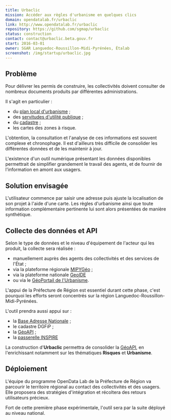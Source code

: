 ```yaml
---
title: Urbaclic
mission: Accéder aux règles d'urbanisme en quelques clics
domain: opendatalab.fr/urbaclic
link: http://www.opendatalab.fr/urbaclic
repository: https://github.com/sgmap/urbaclic
status: construction
contact: contact@urbaclic.beta.gouv.fr
start: 2016-03-01
owner: SGAR Languedoc-Roussillon-Midi-Pyrénées, Étalab
screenshot: /img/startup/urbaclic.jpg
---
```


## Problème

Pour délivrer les permis de construire, les collectivités doivent consulter de nombreux documents produits par différentes administrations.

Il s'agit en particulier :

* du [plan local d'urbanisme](https://fr.wikipedia.org/wiki/Plan_local_d%27urbanisme) ;
* des [servitudes d'utilité publique](https://fr.wikipedia.org/wiki/Servitude_d%27utilit%C3%A9_publique) ;
* du [cadastre](https://fr.wikipedia.org/wiki/Cadastre) ;
* les cartes des zones à risque.

L'obtention, la consultation et l'analyse de ces informations est souvent complexe et chronophage. Il est d'ailleurs très difficile de consolider les différentes données et de les maintenir à jour.

L'existence d'un outil numérique présentant les données disponibles permettrait de simplifier grandement le travail des agents, et de fournir de l'information en amont aux usagers.

## Solution envisagée

L'utilisateur commence par saisir une adresse puis ajuste la localisation de son projet à l'aide d'une carte.
Les règles d'urbanisme ainsi que toute information complémentaire pertinente lui sont alors présentées de manière synthétique.

## Collecte des données et API

Selon le type de données et le niveau d'équipement de l'acteur qui les produit, la collecte sera réalisée :

* manuellement auprès des agents des collectivités et des services de l'État ;
* via la plateforme régionale [MIPYGéo](http://www.mipygeo.fr/accueil) ;
* via la plateforme nationale [GeoIDE](http://catalogue.geo-ide.developpement-durable.gouv.fr/) 
* ou via le [GéoPortail de l'Urbanisme](https://www.geoportail-urbanisme.gouv.fr/).

L'appui de la Préfecture de Région est essentiel durant cette phase, c'est pourquoi les efforts seront concentrés sur la région Languedoc-Roussillon-Midi-Pyrénées.

L'outil prendra aussi appui sur :

* la [Base Adresse Nationale](http://adresse.data.gouv.fr) ;
* le cadastre DGFiP ;
* la [GéoAPI](https://api.gouv.fr/api/geoapi.html) ;
* la [passerelle INSPIRE](https://beta.gouv.fr/startup/inspire.html)

La construction d'__Urbaclic__ permettra de consolider la [GéoAPI](https://api.gouv.fr/api/geoapi.html), en l'enrichissant notamment sur les thématiques __Risques__ et __Urbanisme__.

## Déploiement

L'équipe du programme OpenData Lab de la Préfecture de Région va parcourir le territoire régional au contact des collectivités et des usagers. Elle proposera des stratégies d'intégration et récoltera des retours utilisateurs précieux.

Fort de cette première phase expérimentale, l'outil sera par la suite déployé au niveau national.
